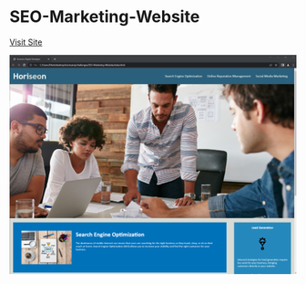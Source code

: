 # SEO-Marketing-Website
[Visit Site](https://dhatton01.github.io/SEO-Marketing-Website/)

![Screenshot](/assets/Screenshot.png)
